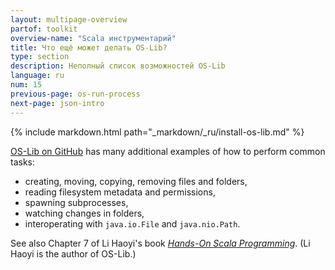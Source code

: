 ```yaml
---
layout: multipage-overview
partof: toolkit
overview-name: "Scala инструментарий"
title: Что ещё может делать OS-Lib?
type: section
description: Неполный список возможностей OS-Lib
language: ru
num: 15
previous-page: os-run-process
next-page: json-intro
---
```


{% include markdown.html path="_markdown/_ru/install-os-lib.md" %}

[OS-Lib on GitHub](https://github.com/com-lihaoyi/os-lib) has many additional examples of how to perform common tasks:
- creating, moving, copying, removing files and folders,
- reading filesystem metadata and permissions,
- spawning subprocesses,
- watching changes in folders,
- interoperating with `java.io.File` and `java.nio.Path`.

See also Chapter 7 of Li Haoyi's book [_Hands-On Scala Programming_](https://www.handsonscala.com). (Li Haoyi is the author of OS-Lib.)

